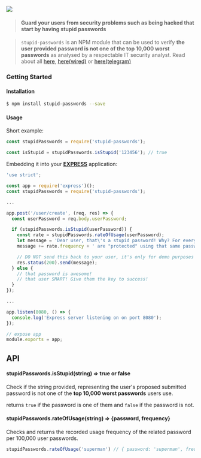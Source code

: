 ![](http://res.cloudinary.com/dpmk2cnpi/image/upload/q_80/v1466166678/Screenshot_at_Jun_17_15-30-35_ufkfcq.png)

> #### Guard your users from security problems such as being hacked that start by having stupid passwords

> `stupid-passwords` is an NPM module that can be used to verify **the user provided password is
not one of the top 10,000 worst passwords** as analysed by a respectable IT security analyst. Read
about all [ here](https://xato.net/10-000-top-passwords-6d6380716fe0#.473dkcjfm),
[here(wired)](http://www.wired.com/2013/12/web-semantics-the-ten-thousand-worst-passwords/) or
[here(telegram)](http://www.telegraph.co.uk/technology/internet-security/10303159/Most-common-and-hackable-passwords-on-the-internet.html)

### Getting Started

#### Installation

```bash
$ npm install stupid-passwords --save
```

#### Usage

Short example:

```js
const stupidPasswords = require('stupid-passwords');

const isStupid = stupidPasswords.isStupid('123456'); // true
```

Embedding it into your [**EXPRESS**](http://expressjs.com/en/4x/api.html#app.post.method) application:

```js
'use strict';

const app = require('express')();
const stupidPasswords = require('stupid-passwords');

...

app.post('/user/create', (req, res) => {
  const userPassword = req.body.userPassword;

  if (stupidPasswords.isStupid(userPassword)) {
    const rate = stupidPasswords.rateOfUsage(userPassword);
    let message = 'Dear user, that\'s a stupid password! Why? For every 100,000 user accounts on the internet, ';
    message += rate.frequency + ' are "protected" using that same password. Hacker\'s paradise.';

    // DO NOT send this back to your user, it's only for demo purposes
    res.status(200).send(message);
  } else {
    // that password is awesome!
    // that user SMART! Give them the key to success!
  }
});

...

app.listen(8080, () => {
  console.log('Express server listening on on port 8080');
});

// expose app
module.exports = app;
```


## API

#### stupidPasswords.isStupid(string) => true or false

Check if the string provided, representing the user's proposed submitted password is not one of the
**top 10,000 worst passwords** users use.

returns `true` if the password is one of them and `false` if the password is not.

#### stupidPasswords.rateOfUsage(string) => {password, frequency}

Checks and returns the recorded usage frequency of the related password per 100,000 user passwords.

```js
stupidPasswords.rateOfUsage('superman') // { password: 'superman', frequency: 2523 }
```
